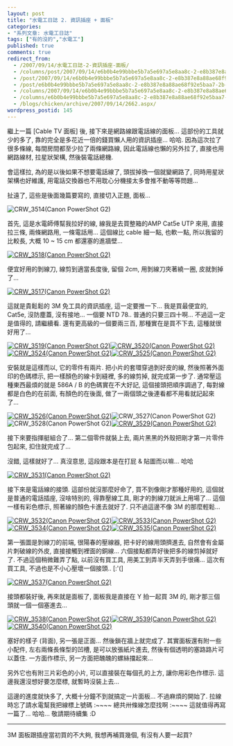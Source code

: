 ```yaml
---
layout: post
title: "水電工日誌 2. 資訊插座 + 面板"
categories:
- "系列文章: 水電工日誌"
tags: ["有的沒的","水電工"]
published: true
comments: true
redirect_from:
  - /2007/09/14/水電工日誌-2-資訊插座-面板/
  - /columns/post/2007/09/14/e6b0b4e99bbbe5b7a5e697a5e8aa8c-2-e8b387e8a88ae68f92e5baa7-2b-e99da2e69dbf.aspx/
  - /post/2007/09/14/e6b0b4e99bbbe5b7a5e697a5e8aa8c-2-e8b387e8a88ae68f92e5baa7-2b-e99da2e69dbf.aspx/
  - /post/e6b0b4e99bbbe5b7a5e697a5e8aa8c-2-e8b387e8a88ae68f92e5baa7-2b-e99da2e69dbf.aspx/
  - /columns/2007/09/14/e6b0b4e99bbbe5b7a5e697a5e8aa8c-2-e8b387e8a88ae68f92e5baa7-2b-e99da2e69dbf.aspx/
  - /columns/e6b0b4e99bbbe5b7a5e697a5e8aa8c-2-e8b387e8a88ae68f92e5baa7-2b-e99da2e69dbf.aspx/
  - /blogs/chicken/archive/2007/09/14/2662.aspx/
wordpress_postid: 145
---
```


繼上一篇 [Cable TV 面板] 後, 接下來是網路線跟電話線的面板... 這部份的工具就少的多了, 靠的完全是多花近一倍的錢買懶人用的資訊插座... 哈哈. 因為這次拉了很多條線, 每間房間都至少拉了兩條網路線, 因此電話線也懶的另外拉了, 直接也用網路線材, 拉星狀架構, 然後裝電話總機.

會這樣拉, 為的是以後如果不想要電話線了, 頭拔掉換一個就變網路了, 同時用星狀架構也好維護, 用電話交換器也不用耽心分機接太多會推不動等等問題...

扯遠了, 這些是後面幾篇要寫的, 直接切入正題, 面板...

![CRW_3514(Canon PowerShot G2)](/wp-content/be-files/WindowsLiveWriter/2_30A2/CRW_3514(Canon%20PowerShot%20G2)_3.jpg)

首先, 這是水電師傅幫我拉好的線, 線我是去買整箱的AMP Cat5e UTP 來用, 直接拉三條, 兩條網路用, 一條電話用... 這個線比 cable 細一點, 也軟一點, 所以我留的比較長, 大概 10 ~ 15 cm 都還塞的進牆壁...

[![CRW_3518(Canon PowerShot G2)](/wp-content/be-files/WindowsLiveWriter/2_30A2/CRW_3518(Canon%20PowerShot%20G2)_thumb.jpg)](/wp-content/be-files/WindowsLiveWriter/2_30A2/CRW_3518(Canon%20PowerShot%20G2)_2.jpg)

便宜好用的剝線刀, 線剪到適當長度後, 留個 2cm, 用剝線刀夾著繞一圈, 皮就剝掉了...

[![CRW_3517(Canon PowerShot G2)](/wp-content/be-files/WindowsLiveWriter/2_30A2/CRW_3517(Canon%20PowerShot%20G2)_thumb.jpg)](/wp-content/be-files/WindowsLiveWriter/2_30A2/CRW_3517(Canon%20PowerShot%20G2)_2.jpg)

這就是貴鬆鬆的 3M 免工具的資訊插座, 這一定要推一下... 我是買最便宜的, Cat5e, 沒防塵蓋, 沒有接地... 一個要 NTD 78.. 普通的只要三四十啊... 不過這一定是值得的, 請繼續看. 還有更高級的一個要兩三百, 那種實在是買不下去, 這種就很好用了...

[![CRW_3519(Canon PowerShot G2)](/wp-content/be-files/WindowsLiveWriter/2_30A2/CRW_3519(Canon%20PowerShot%20G2)_thumb.jpg)](/wp-content/be-files/WindowsLiveWriter/2_30A2/CRW_3519(Canon%20PowerShot%20G2)_2.jpg)[![CRW_3520(Canon PowerShot G2)](/wp-content/be-files/WindowsLiveWriter/2_30A2/CRW_3520(Canon%20PowerShot%20G2)_thumb.jpg)](/wp-content/be-files/WindowsLiveWriter/2_30A2/CRW_3520(Canon%20PowerShot%20G2)_2.jpg)[![CRW_3524(Canon PowerShot G2)](/wp-content/be-files/WindowsLiveWriter/2_30A2/CRW_3524(Canon%20PowerShot%20G2)_thumb.jpg)](/wp-content/be-files/WindowsLiveWriter/2_30A2/CRW_3524(Canon%20PowerShot%20G2)_2.jpg)[![CRW_3525(Canon PowerShot G2)](/wp-content/be-files/WindowsLiveWriter/2_30A2/CRW_3525(Canon%20PowerShot%20G2)_thumb.jpg)](/wp-content/be-files/WindowsLiveWriter/2_30A2/CRW_3525(Canon%20PowerShot%20G2)_2.jpg)

安裝就是這樣而以, 它的零件有兩片. 把小片的套環穿過剝好皮的線, 然後照著外面印的色碼標示, 把一樣顏色的線卡到縫裡, 多的線剪掉, 就完成第一步了. 通常壓這種東西最煩的就是 586A / B 的色碼實在不大好記, 這個接頭把順序調過了, 每對線都是白色的在前面, 有顏色的在後面, 做了一兩個頭之後連看都不用看就記起來了...

[![CRW_3526(Canon PowerShot G2)](/wp-content/be-files/WindowsLiveWriter/2_30A2/CRW_3526(Canon%20PowerShot%20G2)_thumb.jpg)](/wp-content/be-files/WindowsLiveWriter/2_30A2/CRW_3526(Canon%20PowerShot%20G2)_2.jpg)![CRW_3527(Canon PowerShot G2)](/wp-content/be-files/WindowsLiveWriter/2_30A2/CRW_3527(Canon%20PowerShot%20G2)_thumb.jpg)![CRW_3528(Canon PowerShot G2)](/wp-content/be-files/WindowsLiveWriter/2_30A2/CRW_3528(Canon%20PowerShot%20G2)_thumb.jpg)[![CRW_3529(Canon PowerShot G2)](/wp-content/be-files/WindowsLiveWriter/2_30A2/CRW_3529(Canon%20PowerShot%20G2)_thumb.jpg)](/wp-content/be-files/WindowsLiveWriter/2_30A2/CRW_3529(Canon%20PowerShot%20G2)_2.jpg)

接下來要指揮艇組合了... 第二個零件就裝上去, 兩片黑黑的外殼把剛才第一片零件包起來, 扣住就完成了...

沒錯, 這樣就好了... 真沒意思, 這段跟本是在打屁 & 貼圖而以嘛... 哈哈

[![CRW_3531(Canon PowerShot G2)](/wp-content/be-files/WindowsLiveWriter/2_30A2/CRW_3531(Canon%20PowerShot%20G2)_thumb.jpg)](/wp-content/be-files/WindowsLiveWriter/2_30A2/CRW_3531(Canon%20PowerShot%20G2)_2.jpg)

接下來是電話線的接頭. 這部份就沒那麼好命了, 買不到像剛才那種好用的, 這個就是普通的電話插座, 沒啥特別的, 得靠壓線工具, 剛才的剝線刀就派上用場了... 這個一樣有彩色標示, 照著線的顏色卡進去就好了. 只不過這邊不像 3M 的那麼輕鬆...

[![CRW_3532(Canon PowerShot G2)](/wp-content/be-files/WindowsLiveWriter/2_30A2/CRW_3532(Canon%20PowerShot%20G2)_thumb.jpg)](/wp-content/be-files/WindowsLiveWriter/2_30A2/CRW_3532(Canon%20PowerShot%20G2)_2.jpg)[![CRW_3533(Canon PowerShot G2)](/wp-content/be-files/WindowsLiveWriter/2_30A2/CRW_3533(Canon%20PowerShot%20G2)_thumb.jpg)](/wp-content/be-files/WindowsLiveWriter/2_30A2/CRW_3533(Canon%20PowerShot%20G2)_2.jpg)[![CRW_3534(Canon PowerShot G2)](/wp-content/be-files/WindowsLiveWriter/2_30A2/CRW_3534(Canon%20PowerShot%20G2)_thumb.jpg)](/wp-content/be-files/WindowsLiveWriter/2_30A2/CRW_3534(Canon%20PowerShot%20G2)_2.jpg)[![CRW_3535(Canon PowerShot G2)](/wp-content/be-files/WindowsLiveWriter/2_30A2/CRW_3535(Canon%20PowerShot%20G2)_thumb.jpg)](/wp-content/be-files/WindowsLiveWriter/2_30A2/CRW_3535(Canon%20PowerShot%20G2)_2.jpg)

第一張圖是剝線刀的前端, 很陽春的壓線器, 把卡好的線用頭擠進去, 自然會有金屬片刺破線的外皮, 直接接觸到裡面的銅線... 六個接點都弄好後把多的線剪掉就好了. 不過這個稍微難弄了點, 以前沒有買工具, 用美工到弄半天弄到手很痛... 這次有買工具, 不過也是不小心壓壞一個接頭.. [:'(]

[![CRW_3537(Canon PowerShot G2)](/wp-content/be-files/WindowsLiveWriter/2_30A2/CRW_3537(Canon%20PowerShot%20G2)_thumb.jpg)](/wp-content/be-files/WindowsLiveWriter/2_30A2/CRW_3537(Canon%20PowerShot%20G2)_2.jpg)

接頭都裝好後, 再來就是面板了, 面板我是直接在 Y 拍一起買 3M 的, 剛才那三個頭就一個一個塞進去...

[![CRW_3538(Canon PowerShot G2)](/wp-content/be-files/WindowsLiveWriter/2_30A2/CRW_3538(Canon%20PowerShot%20G2)_thumb.jpg)](/wp-content/be-files/WindowsLiveWriter/2_30A2/CRW_3538(Canon%20PowerShot%20G2)_2.jpg)[![CRW_3539(Canon PowerShot G2)](/wp-content/be-files/WindowsLiveWriter/2_30A2/CRW_3539(Canon%20PowerShot%20G2)_thumb.jpg)](/wp-content/be-files/WindowsLiveWriter/2_30A2/CRW_3539(Canon%20PowerShot%20G2)_2.jpg)[![CRW_3540(Canon PowerShot G2)](/wp-content/be-files/WindowsLiveWriter/2_30A2/CRW_3540(Canon%20PowerShot%20G2)_thumb.jpg)](/wp-content/be-files/WindowsLiveWriter/2_30A2/CRW_3540(Canon%20PowerShot%20G2)_2.jpg)

塞好的樣子 (背面), 另一張是正面... 然後鎖在牆上就完成了. 其實面板還有附一些小配件, 左右兩條長條型的凹槽, 是可以放張紙片進去, 然後有個透明的塞路路片可以蓋住. 一方面作標示, 另一方面把醜醜的螺絲擋起來...

另外它也有附三片彩色的小片, 可以直接裝在每個孔的上方, 讓你用彩色作標示. 這邊我還沒想好要怎麼標, 就暫時沒裝上去...

這邊的進度就快多了, 大概十分鐘不到就搞定一片面板... 不過麻煩的開始了. 拉線時忘了請水電幫我把線標上號碼 :~~~~ 總共卅條線怎麼找啊 :~~~~ 這就值得再寫一篇了... 哈哈... 敬請期待續集 :D

---
3M 面板跟插座當初買的不大夠, 我想再補買幾個, 有沒有人要一起買?
